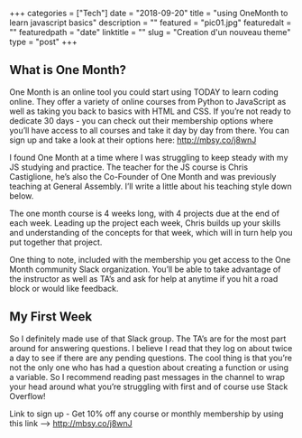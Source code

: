 +++
categories = ["Tech"]
date = "2018-09-20"
title = "using OneMonth to learn javascript basics"
description = ""
featured = "pic01.jpg"
featuredalt = ""
featuredpath = "date"
linktitle = ""
slug = "Creation d'un nouveau theme"
type = "post"
+++

## What is One Month?

One Month is an online tool you could start using TODAY to learn coding online. They offer a variety of online courses from Python to JavaScript as well as taking you back to basics with HTML and CSS. If you’re not ready to dedicate 30 days - you can check out their membership options where you’ll have access to all courses and take it day by day from there. You can sign up and take a look at their options here: http://mbsy.co/j8wnJ

I found One Month at a time where I was struggling to keep steady with my JS studying and practice. The teacher for the JS course is Chris Castiglione, he’s also the Co-Founder of One Month and was previously teaching at General Assembly. I’ll write a little about his teaching style down below.

The one month course is 4 weeks long, with 4 projects due at the end of each week. Leading up the project each week, Chris builds up your skills and understanding of the concepts for that week, which will in turn help you put together that project.

One thing to note, included with the membership you get access to the One Month community Slack organization. You’ll be able to take advantage of the instructor as well as TA’s and ask for help at anytime if you hit a road block or would like feedback.

## My First Week

So I definitely made use of that Slack group. The TA’s are for the most part around for answering questions. I believe I read that they log on about twice a day to see if there are any pending questions. The cool thing is that you’re not the only one who has had a question about creating a function or using a variable. So I recommend reading past messages in the channel to wrap your head around what you’re struggling with first and of course use Stack Overflow!

Link to sign up - Get 10% off any course or monthly membership by using this link —> http://mbsy.co/j8wnJ
